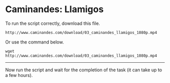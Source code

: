 # Caminandes: Llamigos

To run the script correctly, download this file.

```
http://www.caminandes.com/download/03_caminandes_llamigos_1080p.mp4
```

Or use the command below.

```
wget http://www.caminandes.com/download/03_caminandes_llamigos_1080p.mp4
```

___

Now run the script and wait for the completion of the task (it can take up to a few hours).